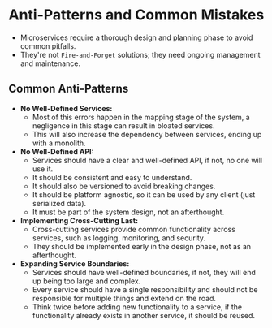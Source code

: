 # Anti-Patterns and Common Mistakes

- Microservices require a thorough design and planning phase to avoid common pitfalls.
- They're not `Fire-and-Forget` solutions; they need ongoing management and maintenance.

## Common Anti-Patterns

- **No Well-Defined Services:**
  - Most of this errors happen in the mapping stage of the system, a negligence in this stage can result in bloated services.
  - This will also increase the dependency between services, ending up with a monolith.
- **No Well-Defined API:**
  - Services should have a clear and well-defined API, if not, no one will use it.
  - It should be consistent and easy to understand.
  - It should also be versioned to avoid breaking changes.
  - It should be platform agnostic, so it can be used by any client (just serialized data).
  - It must be part of the system design, not an afterthought.
- **Implementing Cross-Cutting Last:**
  - Cross-cutting services provide common functionality across services, such as logging, monitoring, and security.
  - They should be implemented early in the design phase, not as an afterthought.
- **Expanding Service Boundaries:**
  - Services should have well-defined boundaries, if not, they will end up being too large and complex.
  - Every service should have a single responsibility and should not be responsible for multiple things and extend on the road.
  - Think twice before adding new functionality to a service, if the functionality already exists in another service, it should be reused.
